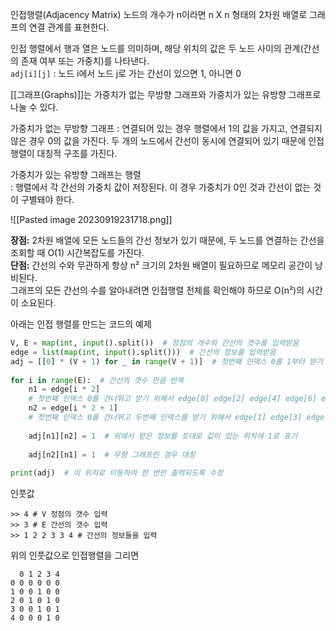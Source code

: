
인접행렬(Adjacency Matrix)
노드의 개수가 n이라면 n X n 형태의 2차원 배열로 그래프의 연결 관계를 표현한다.

인접 행렬에서 행과 열은 노드를 의미하며, 해당 위치의 값은 두 노드 사이의 관계(간선의 존재 여부 또는 가중치)를 나타낸다.  
`adj[i][j]` : 노드 i에서 노드 j로 가는 간선이 있으면 1, 아니면 0

[[그래프(Graphs)]]는  가중치가 없는 무방향 그래프와 가중치가 있는 유방향 그래프로 나눌 수 있다.

가중치가 없는 무방향 그래프
: 연결되어 있는 경우 행렬에서 1의 값을 가지고, 연결되지 않은 경우 0의 값을 가진다. 두 개의 노드에서 간선이 동시에 연결되어 있기 때문에 인접 행렬이 대칭적 구조를 가진다.


가중치가 있는 유방향 그래프는 행렬  
: 행렬에서 각 간선의 가중치 값이 저장된다. 이 경우 가중치가 0인 것과 간선이 없는 것이 구별돼야 한다.

![[Pasted image 20230919231718.png]]


**장점:** 2차원 배열에 모든 노드들의 간선 정보가 있기 때문에, 두 노드를 연결하는 간선을 조회할 때 O(1) 시간복잡도를 가진다.  
**단점:** 간선의 수와 무관하게 항상 n² 크기의 2차원 배열이 필요하므로 메모리 공간이 낭비된다.  
그래프의 모든 간선의 수를 알아내려면 인접행렬 전체를 확인해야 하므로 O(n²)의 시간이 소요된다.


아래는 인접 행렬를 만드는 코드의 예제

```python
V, E = map(int, input().split())  # 정점의 개수와 간선의 갯수를 입력받음  
edge = list(map(int, input().split()))  # 간선의 정보를 입력받음  
adj = [[0] * (V + 1) for _ in range(V + 1)]  # 첫번째 인덱스 0를 1부터 받기 위해서 V x V가 아니라 V + 1 x v + 1 을 행렬을 초기화  
  
for i in range(E):  # 간선의 갯수 만큼 반복  
    n1 = edge[i * 2]  
    # 첫번째 인덱스 0를 건너뛰고 받기 위해서 edge[0] edge[2] edge[4] edge[6] edge[8]    
    n2 = edge[i * 2 + 1] 
    # 첫번째 인덱스 0를 건너뛰고 두번째 인덱스를 받기 위해서 edge[1] edge[3] edge[5] edge[7]
    
    adj[n1][n2] = 1  # 위에서 받은 정보를 토대로 값이 있는 위치에 1로 표기  
    
    adj[n2][n1] = 1  # 무향 그래프인 경우 대칭  
  
print(adj)  # 이 위치로 이동하여 한 번만 출력되도록 수정
```

인풋값

```
>> 4 # V 정점의 갯수 입력
>> 3 # E 간선의 갯수 입력
>> 1 2 2 3 3 4 # 간선의 정보들을 입력
```

위의 인풋값으로 인접행렬을 그리면

```
  0 1 2 3 4 
0 0 0 0 0 0 
1 0 0 1 0 0 
2 0 1 0 1 0 
3 0 0 1 0 1 
4 0 0 0 1 0
```

